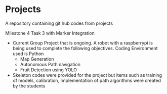 # Projects
A repository containing git hub codes from projects

Milestone 4 Task 3 with Marker Integration
- Current Group Project that is ongoing. A robot with a raspberrypi is being used to complete the following objectives. Coding Environment used is Python
    - Map Generation
    - Autonomous Path navigation
    - Fruit Detection using YOLO
- Skeleton codes were provided for the project but items such as training of models, calibration, Implementation of path algorithms were created by the students

